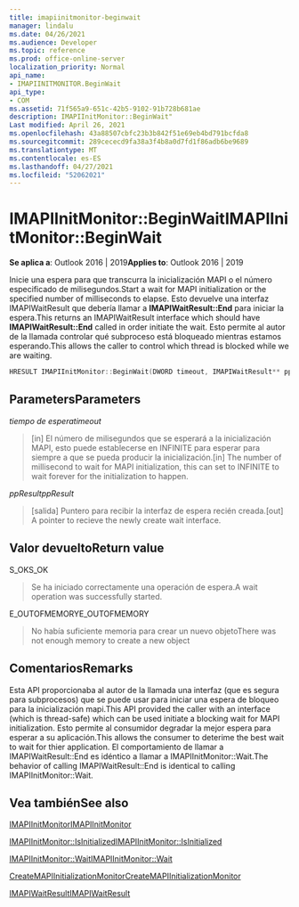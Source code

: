```yaml
---
title: imapiinitmonitor-beginwait
manager: lindalu
ms.date: 04/26/2021
ms.audience: Developer
ms.topic: reference
ms.prod: office-online-server
localization_priority: Normal
api_name:
- IMAPIINITMONITOR.BeginWait
api_type:
- COM
ms.assetid: 71f565a9-651c-42b5-9102-91b728b681ae
description: IMAPIInitMonitor::BeginWait"
Last modified: April 26, 2021
ms.openlocfilehash: 43a88507cbfc23b3b842f51e69eb4bd791bcfda8
ms.sourcegitcommit: 289cececd9fa38a3f4b8a0d7fd1f86adb6be9689
ms.translationtype: MT
ms.contentlocale: es-ES
ms.lasthandoff: 04/27/2021
ms.locfileid: "52062021"
---
```

# <a name="imapiinitmonitorbeginwait"></a><span data-ttu-id="43cd0-103">IMAPIInitMonitor::BeginWait</span><span class="sxs-lookup"><span data-stu-id="43cd0-103">IMAPIInitMonitor::BeginWait</span></span>
  
<span data-ttu-id="43cd0-104">**Se aplica a**: Outlook 2016 | 2019</span><span class="sxs-lookup"><span data-stu-id="43cd0-104">**Applies to**: Outlook 2016 | 2019</span></span>
  
<span data-ttu-id="43cd0-105">Inicie una espera para que transcurra la inicialización MAPI o el número especificado de milisegundos.</span><span class="sxs-lookup"><span data-stu-id="43cd0-105">Start a wait for MAPI initialization or the specified number of milliseconds to elapse.</span></span> <span data-ttu-id="43cd0-106">Esto devuelve una interfaz IMAPIWaitResult que debería llamar a **IMAPIWaitResult::End** para iniciar la espera.</span><span class="sxs-lookup"><span data-stu-id="43cd0-106">This returns an IMAPIWaitResult interface which should have **IMAPIWaitResult::End** called in order initiate the wait.</span></span> <span data-ttu-id="43cd0-107">Esto permite al autor de la llamada controlar qué subproceso está bloqueado mientras estamos esperando.</span><span class="sxs-lookup"><span data-stu-id="43cd0-107">This allows the caller to control which thread is blocked while we are waiting.</span></span>

```cpp
HRESULT IMAPIInitMonitor::BeginWait(DWORD timeout, IMAPIWaitResult** ppResult)
```

## <a name="parameters"></a><span data-ttu-id="43cd0-108">Parameters</span><span class="sxs-lookup"><span data-stu-id="43cd0-108">Parameters</span></span>
<span data-ttu-id="43cd0-109">_tiempo de espera_</span><span class="sxs-lookup"><span data-stu-id="43cd0-109">_timeout_</span></span>
><span data-ttu-id="43cd0-110">[in] El número de milisegundos que se esperará a la inicialización MAPI, esto puede establecerse en INFINITE para esperar para siempre a que se pueda producir la inicialización.</span><span class="sxs-lookup"><span data-stu-id="43cd0-110">[in] The number of millisecond to wait for MAPI initialization, this can set to INFINITE to wait forever for the initialization to happen.</span></span>

<span data-ttu-id="43cd0-111">_ppResult_</span><span class="sxs-lookup"><span data-stu-id="43cd0-111">_ppResult_</span></span>
><span data-ttu-id="43cd0-112">[salida] Puntero para recibir la interfaz de espera recién creada.</span><span class="sxs-lookup"><span data-stu-id="43cd0-112">[out] A pointer to recieve the newly create wait interface.</span></span>

## <a name="return-value"></a><span data-ttu-id="43cd0-113">Valor devuelto</span><span class="sxs-lookup"><span data-stu-id="43cd0-113">Return value</span></span>
<span data-ttu-id="43cd0-114">S_OK</span><span class="sxs-lookup"><span data-stu-id="43cd0-114">S_OK</span></span>
><span data-ttu-id="43cd0-115">Se ha iniciado correctamente una operación de espera.</span><span class="sxs-lookup"><span data-stu-id="43cd0-115">A wait operation was successfully started.</span></span>

<span data-ttu-id="43cd0-116">E_OUTOFMEMORY</span><span class="sxs-lookup"><span data-stu-id="43cd0-116">E_OUTOFMEMORY</span></span>
><span data-ttu-id="43cd0-117">No había suficiente memoria para crear un nuevo objeto</span><span class="sxs-lookup"><span data-stu-id="43cd0-117">There was not enough memory to create a new object</span></span>

## <a name="remarks"></a><span data-ttu-id="43cd0-118">Comentarios</span><span class="sxs-lookup"><span data-stu-id="43cd0-118">Remarks</span></span>
<span data-ttu-id="43cd0-119">Esta API proporcionaba al autor de la llamada una interfaz (que es segura para subprocesos) que se puede usar para iniciar una espera de bloqueo para la inicialización mapi.</span><span class="sxs-lookup"><span data-stu-id="43cd0-119">This API provided the caller with an interface (which is thread-safe) which can be used initiate a blocking wait for MAPI initialization.</span></span> <span data-ttu-id="43cd0-120">Esto permite al consumidor degradar la mejor espera para esperar a su aplicación.</span><span class="sxs-lookup"><span data-stu-id="43cd0-120">This allows the consumer to deterime the best wait to wait for thier application.</span></span>   <span data-ttu-id="43cd0-121">El comportamiento de llamar a IMAPIWaitResult::End es idéntico a llamar a IMAPIInitMonitor::Wait.</span><span class="sxs-lookup"><span data-stu-id="43cd0-121">The behavior of calling IMAPIWaitResult::End is identical to calling IMAPIInitMonitor::Wait.</span></span>

## <a name="see-also"></a><span data-ttu-id="43cd0-122">Vea también</span><span class="sxs-lookup"><span data-stu-id="43cd0-122">See also</span></span>

[<span data-ttu-id="43cd0-123">IMAPIInitMonitor</span><span class="sxs-lookup"><span data-stu-id="43cd0-123">IMAPIInitMonitor</span></span>](imapiinitmonitoriunknown.md)

[<span data-ttu-id="43cd0-124">IMAPIInitMonitor::IsInitialized</span><span class="sxs-lookup"><span data-stu-id="43cd0-124">IMAPIInitMonitor::IsInitialized</span></span>](imapiinitmonitor-isinitialized.md)

[<span data-ttu-id="43cd0-125">IMAPIInitMonitor::Wait</span><span class="sxs-lookup"><span data-stu-id="43cd0-125">IMAPIInitMonitor::Wait</span></span>](imapiinitmonitor-wait.md)

[<span data-ttu-id="43cd0-126">CreateMAPIInitializationMonitor</span><span class="sxs-lookup"><span data-stu-id="43cd0-126">CreateMAPIInitializationMonitor</span></span>](createmapiinitializationmonitor.md)

[<span data-ttu-id="43cd0-127">IMAPIWaitResult</span><span class="sxs-lookup"><span data-stu-id="43cd0-127">IMAPIWaitResult</span></span>](imapiwaitresultiunknown.md)
